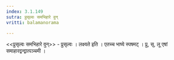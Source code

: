 ```yaml
---
index: 3.1.149
sutra: प्रुसृल्वः समभिहारे वुन्
vritti: balamanorama

---
```

<<प्रुसृल्वः समभिहारे वुन्>> - प्रुसृल्वः । लक्ष्यते इति । एतच्च भाष्ये स्पषमट् । प्रु, सृ, लू एषां समाहारद्वन्द्वात्पञ्चमी । 